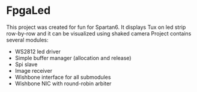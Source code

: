 # FpgaLed

This project was created for fun for Spartan6. It displays Tux on led strip row-by-row and it can be visualized using shaked camera
Project contains several modules:
- WS2812 led driver
- Simple buffer manager (allocation and release)
- Spi slave
- Image receiver
- Wishbone interface for all submodules
- Wishbone NIC with round-robin arbiter
